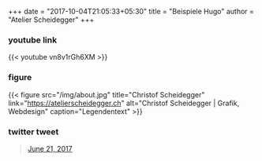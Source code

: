 +++
date = "2017-10-04T21:05:33+05:30"
title = "Beispiele Hugo"
author = "Atelier Scheidegger"
+++



### youtube link
{{< youtube vn8v1rGh6XM >}}  


### figure
{{< figure src="/img/about.jpg" title="Christof Scheidegger" link="https://atelierscheidegger.ch" alt="Christof Scheidegger | Grafik, Webdesign" caption="Legendentext" >}}


### twitter tweet
<blockquote class="twitter-tweet"> <a href="https://twitter.com/ateliers_design/status/604009438681387008">June 21, 2017</a></blockquote>
<script async src="//platform.twitter.com/widgets.js" charset="utf-8"></script>
